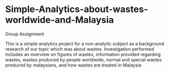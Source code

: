 # Simple-Analytics-about-wastes-worldwide-and-Malaysia
Group Assignment

This is a simple analytics project for a non-analytic subject as a background research of our topic which was about wastes. Investigation performed includes an overview on figures of wastes, information provided regarding wastes, wastes produced by people worldwide, normal and special wastes produced by malaysians, and how wastes are treated in Malaysia
